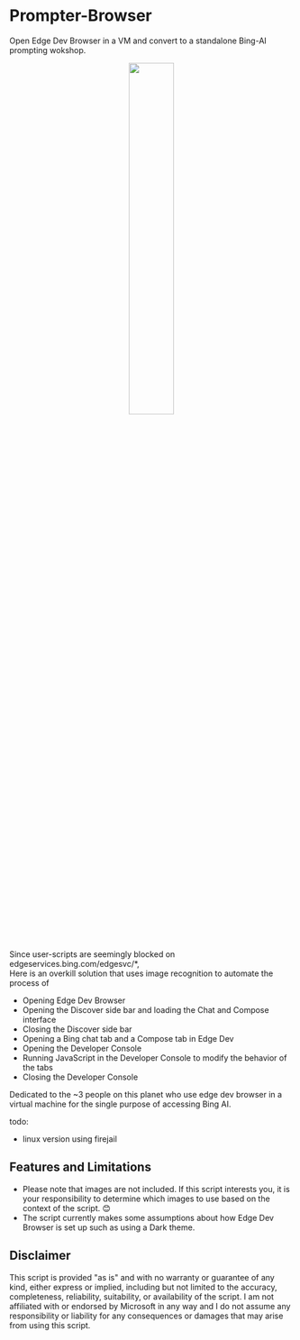 # Prompter-Browser

Open Edge Dev Browser in a VM and convert to a standalone Bing-AI prompting wokshop.

<p align="center">
  <img src="https://github.com/RichKMLS/Prompter-Browser/assets/105183376/75f03296-7934-4fab-86f9-e263a01f43b4" width="40%"/>
  <br>
</p>


Since user-scripts are seemingly blocked on edgeservices&period;bing&period;com/edgesvc/*, <br>
Here is an overkill solution that uses image recognition
to automate the process of    

- Opening Edge Dev Browser
- Opening the Discover side bar and loading the Chat and Compose interface
- Closing the Discover side bar
- Opening a Bing chat tab and a Compose tab in Edge Dev
- Opening the Developer Console
- Running JavaScript in the Developer Console to modify the behavior of the tabs
- Closing the Developer Console

Dedicated to the ~3 people on this planet who use edge dev browser in a virtual machine for the single purpose of accessing Bing AI.

todo:
- linux version using firejail

## Features and Limitations

- Please note that images are not included. If this script interests you, it is your responsibility to determine which images to use based on the context of the script. 😊
- The script currently makes some assumptions about how Edge Dev Browser is set up such as using a Dark theme.

## Disclaimer

This script is provided "as is" and with no warranty or guarantee of any kind, either express or implied, including but not limited to the accuracy, completeness, reliability, suitability, or availability of the script. I am not affiliated with or endorsed by Microsoft in any way and I do not assume any responsibility or liability for any consequences or damages that may arise from using this script. 
